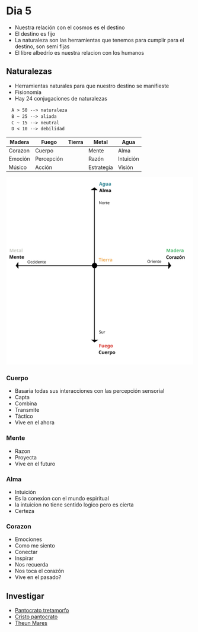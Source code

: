 # Dia 5

- Nuestra relación con el cosmos es el destino
- El destino es fijo
- La naturaleza son las herramientas que tenemos para cumplir para el destino, son semi fijas
- El libre albedrío es nuestra relacion con los humanos

## Naturalezas

- Herramientas naturales para que nuestro destino se manifieste
- Fisionomia
- Hay 24 conjugaciones de naturalezas

```txt
  A > 50 --> naturaleza
  B ~ 25 --> aliada
  C ~ 15 --> neutral
  D < 10 --> debilidad
```

| Madera  | Fuego      | Tierra | Metal      | Agua      |
| ------- | ---------- | ------ | ---------- | --------- |
| Corazon | Cuerpo     |        | Mente      | Alma      |
| Emoción | Percepción |        | Razón      | Intuición |
| Músico  | Acción     |        | Estrategia | Visión    |

![](../assets/puntos-cardinales-naturalezas.svg)

### Cuerpo

- Basaria todas sus interacciones con las percepción sensorial
- Capta
- Combina
- Transmite
- Táctico
- Vive en el ahora

### Mente

- Razon
- Proyecta
- Vive en el futuro

### Alma

- Intuición
- Es la conexion con el mundo espiritual
- la intuicion no tiene sentido logico pero es cierta
- Certeza

### Corazon

- Emociones
- Como me siento
- Conectar
- Inspirar
- Nos recuerda
- Nos toca el corazón
- Vive en el pasado?

## Investigar

- [Pantocrato tretamorfo](https://en.wikipedia.org/wiki/Tetramorph)
- [Cristo pantocrato](https://en.wikipedia.org/wiki/Christ_Pantocrator)
- [Theun Mares](https://www.toltec-legacy.com/public/introduction)
